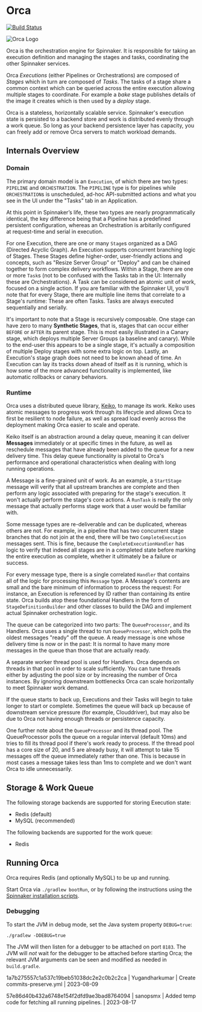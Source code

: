 Orca
====
[![Build Status](https://api.travis-ci.org/spinnaker/orca.svg?branch=master)](https://travis-ci.org/spinnaker/orca)

![Orca Logo](logo.jpg?raw=true)

Orca is the orchestration engine for Spinnaker.
It is responsible for taking an execution definition and managing the stages and tasks, coordinating the other Spinnaker services.

Orca _Executions_ (either Pipelines or Orchestrations) are composed of _Stages_ which in turn are composed of _Tasks_.
The tasks of a stage share a common context which can be queried across the entire execution allowing multiple stages to coordinate.
For example a _bake_ stage publishes details of the image it creates which is then used by a _deploy_ stage.

Orca is a stateless, horizontally scalable service.
Spinnaker's execution state is persisted to a backend store and work is distributed evenly through a work queue.
So long as your backend persistence layer has capacity, you can freely add or remove Orca servers to match workload demands.

## Internals Overview

### Domain

The primary domain model is an `Execution`, of which there are two types: `PIPELINE` and `ORCHESTRATION`.
The `PIPELINE` type is for pipelines while `ORCHESTRATION`s is unscheduled, ad-hoc API-submitted actions and what you see in the UI under the "Tasks" tab in an Application.

At this point in Spinnaker’s life, these two types are nearly programmatically identical, the key difference being that a Pipeline has a predefined persistent configuration, whereas an Orchestration is arbitarily configured at request-time and serial in execution.

For one Execution, there are one or many `Stage`s organized as a DAG (Directed Acyclic Graph).
An Execution supports concurrent branching logic of Stages.
These Stages define higher-order, user-friendly actions and concepts, such as "Resize Server Group" or "Deploy" and can be chained together to form complex delivery workflows.
Within a Stage, there are one or more `Task`s (not to be confused with the Tasks tab in the UI: Internally these are Orchestrations).
A Task can be considered an atomic unit of work, focused on a single action.
If you are familiar with the Spinnaker UI, you'll note that for every Stage, there are multiple line items that correlate to a Stage's runtime: These are often Tasks.
Tasks are always executed sequentially and serially.

It's important to note that a Stage is recursively composable.
One stage can have zero to many **Synthetic Stages**, that is, stages that can occur either `BEFORE` or `AFTER` its parent stage.
This is most easily illustrated in a Canary stage, which deploys multiple Server Groups (a baseline and canary).
While to the end-user this appears to be a single stage, it's actually a composition of multiple Deploy stages with some extra logic on top.
Lastly, an Execution's stage graph does not need to be known ahead of time.
An Execution can lay its tracks down ahead of itself as it is running, which is how some of the more advanced functionality is implemented, like automatic rollbacks or canary behaviors.

### Runtime

Orca uses a distributed queue library, [Keiko](http://github.com/spinnaker/keiko), to manage its work.
Keiko uses atomic messages to progress work through its lifecycle and allows Orca to first be resilient to node failure, as well as spread load evenly across the deployment making Orca easier to scale and operate.

Keiko itself is an abstraction around a delay queue, meaning it can deliver **Messages** immediately or at specific times in the future, as well as reschedule messages that have already been added to the queue for a new delivery time.
This delay queue functionality is pivotal to Orca's performance and operational characteristics when dealing with long running operations.

A Message is a fine-grained unit of work.
As an example, a `StartStage` message will verify that all upstream branches are complete and then perform any logic associated with preparing for the stage's execution.
It won't actually perform the stage's core actions.
A `RunTask` is really the only message that actually performs stage work that a user would be familiar with.

Some message types are re-deliverable and can be duplicated, whereas others are not.
For example, in a pipeline that has two concurrent stage branches that do not join at the end, there will be two `CompleteExecution` messages sent.
This is fine, because the `CompleteExecutionHandler` has logic to verify that indeed all stages are in a completed state before marking the entire execution as complete, whether it ultimately be a failure or success.

For every message type, there is a single correlated `Handler` that contains all of the logic for processing this `Message` type.
A Message's contents are small and the bare minimum of information to process the request: For instance, an Execution is referenced by ID rather than containing its entire state.
Orca builds atop these foundational Handlers in the form of `StageDefinitionBuilder` and other classes to build the DAG and implement actual Spinnaker orchestration logic.

The queue can be categorized into two parts: The `QueueProcessor`, and its Handlers.
Orca uses a single thread to run `QueueProcessor`, which polls the oldest messages "ready" off the queue.
A ready message is one whose delivery time is now or in the past: It is normal to have many more messages in the queue than those that are actually ready.

A separate worker thread pool is used for Handlers.
Orca depends on threads in that pool in order to scale sufficiently.
You can tune threads either by adjusting the pool size or by increasing the number of Orca instances.
By ignoring downstream bottlenecks Orca can scale horizontally to meet Spinnaker work demand.

If the queue starts to back up, Executions and their Tasks will begin to take longer to start or complete.
Sometimes the queue will back up because of downstream service pressure (for example, Clouddriver), but may also be due to Orca not having enough threads or persistence capacity.

One further note about the `QueueProcessor` and its thread pool.
The QueueProcessor polls the queue on a regular interval (default 10ms) and tries to fill its thread pool if there's work ready to process.
If the thread pool has a core size of 20, and 5 are already busy, it will attempt to take 15 messages off the queue immediately rather than one.
This is because in most cases a message takes less than 1ms to complete and we don't want Orca to idle unnecessarily.

## Storage & Work Queue

The following storage backends are supported for storing Execution state:

* Redis (default)
* MySQL (recommended)

The following backends are supported for the work queue:

* Redis

## Running Orca

Orca requires Redis (and optionally MySQL) to be up and running.

Start Orca via `./gradlew bootRun`, or by following the instructions using the [Spinnaker installation scripts](https://www.github.com/spinnaker/spinnaker).

### Debugging

To start the JVM in debug mode, set the Java system property `DEBUG=true`:

```
./gradlew -DDEBUG=true
```

The JVM will then listen for a debugger to be attached on port `8183`.
The JVM will _not_ wait for the debugger to be attached before starting Orca; the relevant JVM arguments can be seen and modified as needed in `build.gradle`.



1a7b275557c1a537c19beb51038dc2e2c0b2c2ca | Yugandharkumar | Create commits-preserve.yml | 2023-08-09 


57e86d40b432a6748e154f2dfd9ae3bad8764094 | sanopsmx | Added temp code for fetching all running pipelines. | 2023-08-17 
